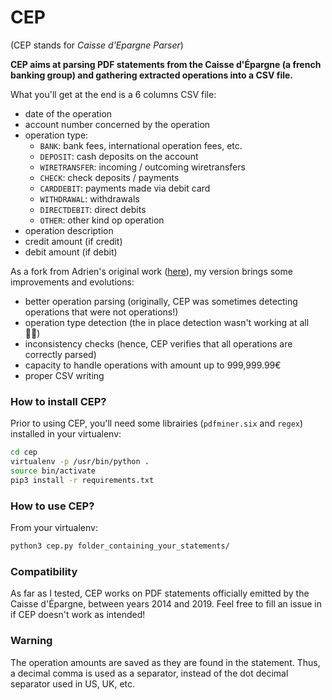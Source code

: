 # CEP
(CEP stands for *Caisse d'Epargne Parser*)

**CEP aims at parsing PDF statements from the Caisse d'Épargne (a french banking group) and gathering extracted operations into a CSV file.**

What you'll get at the end is a 6 columns CSV file:
- date of the operation
- account number concerned by the operation
- operation type:
    - `BANK`: bank fees, international operation fees, etc.
    - `DEPOSIT`: cash deposits on the account
    - `WIRETRANSFER`: incoming / outcoming wiretransfers
    - `CHECK`: check deposits / payments
    - `CARDDEBIT`: payments made via debit card
    - `WITHDRAWAL`: withdrawals
    - `DIRECTDEBIT`: direct debits
    - `OTHER`: other kind op operation
- operation description
- credit amount (if credit)
- debit amount (if debit)

As a fork from Adrien's original work ([here](https://github.com/zarov/cep)), my version brings some improvements and evolutions:
- better operation parsing (originally, CEP was sometimes detecting operations that were not operations!)
- operation type detection (the in place detection wasn't working at all 🤷‍♂️)
- inconsistency checks (hence, CEP verifies that all operations are correctly parsed)
- capacity to handle operations with amount up to 999,999.99€
- proper CSV writing


### How to install CEP?
Prior to using CEP, you'll need some librairies (`pdfminer.six` and `regex`) installed in your virtualenv:
```bash
cd cep
virtualenv -p /usr/bin/python .
source bin/activate
pip3 install -r requirements.txt
```

### How to use CEP?
From your virtualenv:
```bash
python3 cep.py folder_containing_your_statements/
```

### Compatibility
As far as I tested, CEP works on PDF statements officially emitted by the Caisse d'Épargne, between years 2014 and 2019.
Feel free to fill an issue in if CEP doesn't work as intended!

### Warning
The operation amounts are saved as they are found in the statement. Thus, a decimal comma is used as a separator, instead of the dot decimal separator used in US, UK, etc.
